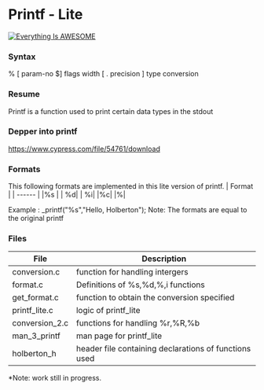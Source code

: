 # Printf - Lite

[![Everything Is AWESOME](https://i.imgur.com/YNXlg6A.png)](https://www.youtube.com/watch?v=Tw2dobf_rP0&feature=youtu.be "Indoor Delivery Robots")

 ### Syntax 
 % [ param-no $] flags width [ . precision ] type conversion
### Resume
Printf is a function used to print certain data types in the stdout 


### Depper into printf

https://www.cypress.com/file/54761/download


### Formats

This following formats are implemented in this lite version of printf.
| Format | 
| ------ |
|%s |
| %d| 
| %i|
|%c|
|%|

Example : _printf("%s","Hello, Holberton");
Note: The formats are equal to the original printf

### Files

| File | Description|
| ------ | ------ |
|conversion.c |function for handling intergers|
|format.c| Definitions of %s,%d,%,i functions|
| get_format.c| function to obtain the conversion specified|
|printf_lite.c| logic of printf_lite|
|conversion_2.c| functions for handling %r,%R,%b|
|man_3_printf|man page for printf_lite|
|holberton_h|header file containing declarations of functions used|

*Note: work still in progress. 
